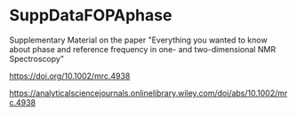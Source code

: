 # SuppDataFOPAphase
Supplementary Material on the paper
"Everything you wanted to know about phase and reference frequency in one- and two-dimensional NMR Spectroscopy"

https://doi.org/10.1002/mrc.4938
 
https://analyticalsciencejournals.onlinelibrary.wiley.com/doi/abs/10.1002/mrc.4938
